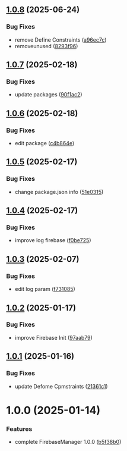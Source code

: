 ## [1.0.8](https://github.com/Unity-UPM-Packages/Firebase-Manager/compare/v1.0.7...v1.0.8) (2025-06-24)


### Bug Fixes

* remove Define Constraints ([a96ec7c](https://github.com/Unity-UPM-Packages/Firebase-Manager/commit/a96ec7ca7bc42f2a752ec4b50382b10db9116b0c))
* removeunused ([8293f96](https://github.com/Unity-UPM-Packages/Firebase-Manager/commit/8293f967870c0cbe6ba3c2a77d602556c409c4de))

## [1.0.7](https://github.com/Unity-UPM-Packages/Firebase-Manager/compare/v1.0.6...v1.0.7) (2025-02-18)


### Bug Fixes

* update packages ([90f1ac2](https://github.com/Unity-UPM-Packages/Firebase-Manager/commit/90f1ac2a8e3373da8629250cd62d66b2d6302260))

## [1.0.6](https://github.com/Unity-UPM-Packages/Firebase-Manager/compare/v1.0.5...v1.0.6) (2025-02-18)


### Bug Fixes

* edit package ([c4b864e](https://github.com/Unity-UPM-Packages/Firebase-Manager/commit/c4b864e7536ccb34d920261f04a23775e6c16cae))

## [1.0.5](https://github.com/Unity-UPM-Packages/Firebase-Manager/compare/v1.0.4...v1.0.5) (2025-02-17)


### Bug Fixes

* change package.json info ([51e0315](https://github.com/Unity-UPM-Packages/Firebase-Manager/commit/51e03150c1c7a9d00dd97c6d471970774f9a7085))

## [1.0.4](https://github.com/Unity-UPM-Packages/Firebase-Manager/compare/v1.0.3...v1.0.4) (2025-02-17)


### Bug Fixes

* improve log firebase ([f0be725](https://github.com/Unity-UPM-Packages/Firebase-Manager/commit/f0be7254c599e5acf4854aacf3eaa1a88ff31f6c))

## [1.0.3](https://github.com/Unity-UPM-Packages/Firebase-Manager/compare/v1.0.2...v1.0.3) (2025-02-07)


### Bug Fixes

* edit log param ([f731085](https://github.com/Unity-UPM-Packages/Firebase-Manager/commit/f731085a05cf9c3d2c95d905a370cbb131c43574))

## [1.0.2](https://github.com/Unity-UPM-Packages/Firebase-Manager/compare/v1.0.1...v1.0.2) (2025-01-17)


### Bug Fixes

* improve Firebase Init ([97aab79](https://github.com/Unity-UPM-Packages/Firebase-Manager/commit/97aab79e4f034129e40b96725ceaf01d99c58e0e))

## [1.0.1](https://github.com/Unity-UPM-Packages/Firebase-Manager/compare/v1.0.0...v1.0.1) (2025-01-16)


### Bug Fixes

* update Defome Cpmstraints ([21361c1](https://github.com/Unity-UPM-Packages/Firebase-Manager/commit/21361c1ee183c1cb4d9407eee866df9bfe377e57))

# 1.0.0 (2025-01-14)


### Features

* complete FirebaseManager 1.0.0 ([b5f38b0](https://github.com/Unity-UPM-Packages/Firebase-Manager/commit/b5f38b0944f427d645e019c8e3e3979ae57ab0d6))
